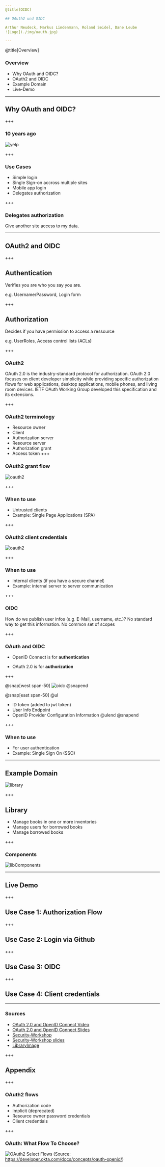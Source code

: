```yaml
---
@title[OIDC]

## OAuth2 und OIDC 

Arthur Neudeck, Markus Lindenmann, Roland Seidel, Dane Leube
![Logo](./img/oauth.jpg)

---
```

@title[Overview]
### Overview
* Why OAuth and OIDC?
* OAuth2 and OIDC
* Example Domain
* Live-Demo 

---

## Why OAuth and OIDC?

+++

### 10 years ago

![yelp](./img/yelp.png)

+++

### Use Cases

* Simple login
* Single Sign-on accross multiple sites 
* Mobile app login
* Delegates authorization


+++

### Delegates authorization

Give another site access to my data.



---

## OAuth2 and OIDC

+++

## Authentication

Verifies you are who you say you are.

e.g. Username/Password, Login form

+++

## Authorization

Decides if you have permission to access a ressource

e.g. UserRoles, Access control lists (ACLs)

+++

### OAuth2

OAuth 2.0 is the industry-standard protocol for authorization. OAuth 2.0 focuses on client developer simplicity while providing specific authorization flows for web applications, desktop applications, mobile phones, and living room devices. IETF OAuth Working Group developed this specification and its extensions.

+++

### OAuth2 terminology

* Resource owner
* Client
* Authorization server
* Resource server
* Authorization grant
* Access token
+++

### OAuth2 grant flow

![oauth2](./img/oauth2.png)

+++

### When to use

* Untrusted clients
* Example: Single Page Applications (SPA)

+++

### OAuth2 client credentials

![oauth2](./img/client_credentials.png)

+++

### When to use

* Internal clients (if you have a secure channel)
* Example: internal server to server communication

+++

### OIDC

How do we publish user infos (e.g. E-Mail, username, etc.)? No standard way to get this information.
No common set of scopes

+++

### OAuth and OIDC

* OpenID Connect is for **authentication**

* OAuth 2.0 is for **authorization**

+++

@snap[west span-50]
![oidc](./img/oidc.png)
@snapend

@snap[east span-50]
@ul
- ID token (added to jwt token)
- User Info Endpoint
- OpenID Provider Configuration Information
@ulend
@snapend

+++

### When to use

* For user authentication
* Example: Single Sign On (SSO)

---

## Example Domain

![library](./img/library.jpg)

+++

## Library

* Manage books in one or more inventories
* Manage users for borrowed books
* Manage borrowed books

+++

### Components

![libComponents](./img/libraryComponents.png)


---

## Live Demo

+++

## Use Case 1: Authorization Flow

+++

## Use Case 2: Login via Github

+++

## Use Case 3: OIDC

+++

## Use Case 4: Client credentials


---


### Sources
* [OAuth 2.0 and OpenID Connect Video](https://www.youtube.com/watch?v=996OiexHze0)
* [OAuth 2.0 and OpenID Connect Slides](https://speakerdeck.com/nbarbettini/oauth-and-openid-connect-in-plain-english)
* [Security-Workshop](https://github.com/andifalk/secure-oauth2-oidc-workshop)
* [Security-Workshop slides](https://andifalk.github.io/oidc-workshop-spring-io-2019/#/)
* [LibraryImage](https://www.timeout.com/news/this-national-emergency-library-is-offering-free-online-access-to-1-4-million-books-042920)

+++

## Appendix

+++

### OAuth2 flows

* Authorization code
* Implicit (deprecated)
* Resource owner password credentials
* Client credentials

+++

### OAuth: What Flow To Choose?

![OAuth2 Select Flows](./img/oauth_grant_flowchart.png)
(Source: https://developer.okta.com/docs/concepts/oauth-openid/)




